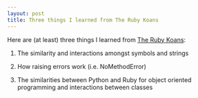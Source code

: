 ```yaml
---
layout: post
title: Three things I learned from The Ruby Koans
---
```


Here are (at least) three things I learned from [The Ruby Koans](http://rubykoans.com/):
1. The similarity and interactions amongst symbols and strings

2. How raising errors work (i.e. NoMethodError) 

3. The similarities between Python and Ruby for object oriented programming and interactions between classes

